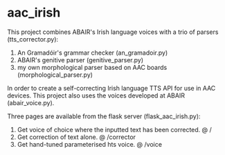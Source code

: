 # aac_irish

This project combines ABAIR's Irish language voices with a trio of parsers (tts_corrector.py):

1. An Gramadóir's grammar checker (an_gramadoir.py)
2. ABAIR's genitive parser (genitive_parser.py)
3. my own morphological parser based on AAC boards (morphological_parser.py)

In order to create a self-correcting Irish language TTS API for use in AAC devices. 
This project also uses the voices developed at ABAIR (abair_voice.py).

Three pages are available from the flask server (flask_aac_irish.py):
1. Get voice of choice where the inputted text has been corrected. @ / 
2. Get correction of text alone.    @ /corrector 
3. Get hand-tuned parameterised hts voice. @ /voice